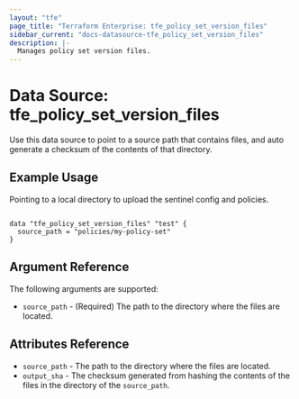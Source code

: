 ```yaml
---
layout: "tfe"
page_title: "Terraform Enterprise: tfe_policy_set_version_files"
sidebar_current: "docs-datasource-tfe_policy_set_version_files"
description: |-
  Manages policy set version files.
---
```

# Data Source: tfe_policy_set_version_files

Use this data source to point to a source path that contains files, and
auto generate a checksum of the contents of that directory.

## Example Usage

Pointing to a local directory to upload the sentinel config and policies.

```hcl

data "tfe_policy_set_version_files" "test" {
  source_path = "policies/my-policy-set"
}
```

## Argument Reference

The following arguments are supported:

* `source_path` - (Required) The path to the directory where the files are located.

## Attributes Reference

* `source_path` - The path to the directory where the files are located.
* `output_sha` - The checksum generated from hashing the contents of the files
in the directory of the `source_path`.
